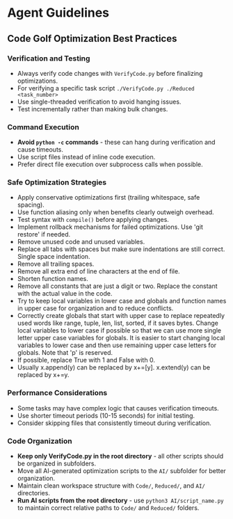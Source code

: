 # Agent Guidelines

## Code Golf Optimization Best Practices

### Verification and Testing
- Always verify code changes with `VerifyCode.py` before finalizing optimizations.
- For verifying a specific task script `./VerifyCode.py ./Reduced <task_number>`
- Use single-threaded verification to avoid hanging issues.
- Test incrementally rather than making bulk changes.

### Command Execution
- **Avoid `python -c` commands** - these can hang during verification and cause timeouts.
- Use script files instead of inline code execution.
- Prefer direct file execution over subprocess calls when possible.

### Safe Optimization Strategies
- Apply conservative optimizations first (trailing whitespace, safe spacing).
- Use function aliasing only when benefits clearly outweigh overhead.
- Test syntax with `compile()` before applying changes.
- Implement rollback mechanisms for failed optimizations. Use 'git restore' if needed.
- Remove unused code and unused variables.
- Replace all tabs with spaces but make sure indentations are still correct. Single space indentation.
- Remove all trailing spaces.
- Remove all extra end of line characters at the end of file.
- Shorten function names.
- Remove all constants that are just a digit or two. Replace the constant with the actual value in the code.
- Try to keep local variables in lower case and globals and function names in upper case for organization and to reduce conflicts.
- Correctly create globals that start with upper case to replace repeatedly used words like range, tuple, len, list, sorted, if it saves bytes. Change local variables to lower case if possible so that we can use more single letter upper case variables for globals. It is easier to start changing local variables to lower case and then use remaining upper case letters for globals. Note that 'p' is reserved.
- If possible, replace True with 1 and False with 0.
- Usually x.append(y) can be replaced by x+=[y]. x.extend(y) can be replaced by x+=y.

### Performance Considerations
- Some tasks may have complex logic that causes verification timeouts.
- Use shorter timeout periods (10-15 seconds) for initial testing.
- Consider skipping files that consistently timeout during verification.

### Code Organization
- **Keep only VerifyCode.py in the root directory** - all other scripts should be organized in subfolders.
- Move all AI-generated optimization scripts to the `AI/` subfolder for better organization.
- Maintain clean workspace structure with `Code/`, `Reduced/`, and `AI/` directories.
- **Run AI scripts from the root directory** - use `python3 AI/script_name.py` to maintain correct relative paths to `Code/` and `Reduced/` folders.